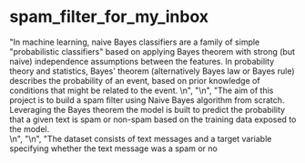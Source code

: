 # spam_filter_for_my_inbox

   "In machine learning, naive Bayes classifiers are a family of simple \"probabilistic classifiers\" based on applying Bayes theorem with strong (but naive) independence assumptions between the features. In probability theory and statistics, Bayes' theorem (alternatively Bayes law or Bayes rule) describes the probability of an event, based on prior knowledge of conditions that might be related to the event. \n",
    "\n",
    "The aim of this project is to build a spam filter using Naive Bayes algorithm from scratch. Leveraging the Bayes theorem the model is built to predict the probability that a given text is spam or non-spam based on the training data exposed to the model.<br>\n",
    "\n",
    "The dataset consists of text messages and a target variable specifying whether the text message was a spam or no

